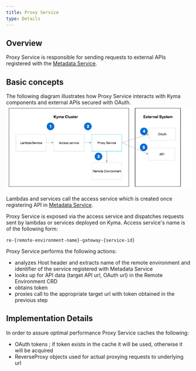 ```yaml
---
title: Proxy Service
type: Details
---
```


## Overview
Proxy Service is responsible for sending requests to external APIs registered with the [Metadata Service]().         
    

## Basic concepts 

The following diagram illustrates how Proxy Service interacts with Kyma components and external APIs secured with OAuth.
![Proxy Service Diagram](assets/019-details-proxy-service.png) 

Lambdas and services call the access service which is created once registering API in [Metadata Service](TODO). 

Proxy Service is exposed via the access service and dispatches requests sent by lambdas or services deployed on Kyma. Access service's name is of the following form:
```
re-{remote-environment-name}-gateway-{service-id}
```
 
Proxy Service performs the following actions:
- analyzes Host header and extracts name of the remote environment and identifier of the service registered with Metadata Service
- looks up for API data (target API url, OAuth url) in the Remote Environment CRD
- obtains token  
- proxies call to the appropriate target url with token obtained in the previous step        

## Implementation Details
In order to assure optimal performance Proxy Service caches the following:
- OAuth tokens ; if token exists in the cache it will be used, otherwise it will be acquired
- ReverseProxy objects used for actual proxying requests to underlying url  


     